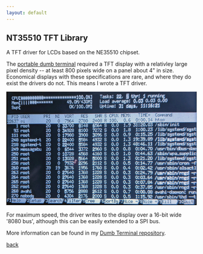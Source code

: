 ```yaml
---
layout: default
---
```


## NT35510 TFT Library

A TFT driver for LCDs based on the NE35510 chipset.

The [portable dumb terminal](https://bbenchoff.github.io/pages/dumb.html) required a TFT display with a relativley large pixel density -- at least 800 pixels wide on a panel about 4" in size. Economical displays with these specifications are rare, and where they do exist the drivers do not. This means I wrote a TFT driver.

![htop running on display](/images/htop.png)

For maximum speed, the driver writes to the display over a 16-bit wide '8080 bus', although this can be easily extended to a SPI bus. 

More information can be found in my [Dumb Terminal repository](https://github.com/bbenchoff/Dumb-Badge).

[back](./)